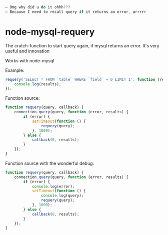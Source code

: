 ```javascript
— Omg why did u do it ohhh???
— Because I need to recall query if it returns an error, arrrrr
```


# node-mysql-requery
The crutch-function to start query again, if mysql returns an error. It's very useful and innovation

Works with node-mysql

Example:
```javascript
requery('SELECT * FROM `table` WHERE `field` = 0 LIMIT 1', function (results) {
    console.log(results);
});
```

Function source:
```javascript
function requery(query, callback) {
    connection.query(query, function (error, results) {
        if (error) {
            setTimeout(function () {
                requery(query);
            }, 1000);
        } else {
            callback(0, results);
        }
    });
}
```

Function source with the wonderful debug:
```javascript
function requery(query, callback) {
    connection.query(query, function (error, results) {
        if (error) {
            console.log(error);
            setTimeout(function () {
                console.log(query);
                requery(query);
            }, 1000);
        } else {
            callback(0, results);
        }
    });
}
```
